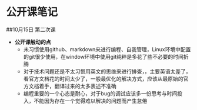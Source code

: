 # 公开课笔记
##10月15日 第二次课
- **公开课触动的点**
    + 未习惯使用github、markdown来进行编程、自我管理，Linux环境中配置的git很少使用，在window环境中使用git纯粹是多花了些不必要的时间折腾
    + 对于技术问题还是不太习惯用英文的思维来进行排查，，主要英语太差了，看官方文档花的时间太少了，一般最优化的解决方式，应该从最原始的官方文档着手，翻译过来的太多表述不准确
    + 编程重要的一个心态是耐心，对于bug的调试应该多一份思考与时间投入，不能因为存在一个觉得难以解决的问题而产生怠倦
